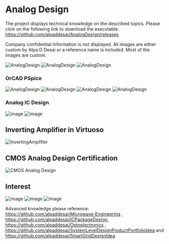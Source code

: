 # Analog Design

The project displays technical knowledge on the described topics. Please click on the following link to download the executable:
https://github.com/alpaddesai/AnalogDesign/releases

Company confidential information is not displayed. All images are either custom by Alpa D Desai or a reference name is included.  Most of the images are custom. 

![AnalogDesign](MainWindowImage.png)
![AnalogDesign](SmallSignalModelImage.png)
![AnalogDesign](CMOSImage.png)

### OrCAD PSpice
![AnalogDesign](AnalogCircuitsImage.png)
![AnalogDesign](OperationalAmplifiersImage.png)
![AnalogDesign](DigitalTimingCharacteristics.png)
![AnalogDesign](image16.png)

### Analog IC Design
![image](AnalogDesignI.jpg)
![image](AnalogICDesignII.jpg)

## Inverting Amplifier in Virtuoso
![InvertingAmplifier](inverting_amplifier.png)

## CMOS Analog Design Certification
![CMOS Analog Design](CMOSAnalogDesign.jpg)


## Interest
![image](image_1.png)
![image](image1.jpg)
![image](image2.jpg)

Advanced knowledge please reference: https://github.com/alpaddesai/Microwave-Engineering , https://github.com/alpaddesai/ICPackageDesign, https://github.com/alpaddesai/Optoelectronics ,  https://github.com/alpaddesai/SystemLevelDesignProductPortfolioIdea and https://github.com/alpaddesai/SmartGridDesignIdea
